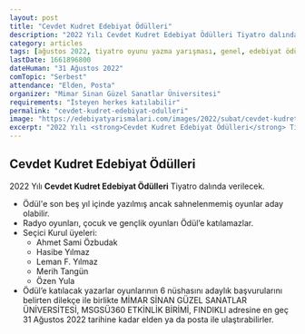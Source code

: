 ```yaml
---
layout: post
title: "Cevdet Kudret Edebiyat Ödülleri"
description: "2022 Yılı Cevdet Kudret Edebiyat Ödülleri Tiyatro dalında verilecek."
category: articles
tags: [ağustos 2022, tiyatro oyunu yazma yarışması, genel, edebiyat ödülleri]
lastDate: 1661896800
dateHuman: "31 Ağustos 2022"
comTopic: "Serbest"
attendance: "Elden, Posta"
organizer: "Mimar Sinan Güzel Sanatlar Üniversitesi"
requirements: "İsteyen herkes katılabilir"
permalink: "cevdet-kudret-edebiyat-odulleri"
image: "https://edebiyatyarismalari.com/images/2022/subat/cevdet-kudret-edebiyat-odulleri.jpg"
excerpt: "2022 Yılı <strong>Cevdet Kudret Edebiyat Ödülleri</strong> Tiyatro dalında verilecek."
---
```


## Cevdet Kudret Edebiyat Ödülleri
2022 Yılı **Cevdet Kudret Edebiyat Ödülleri** Tiyatro dalında verilecek.  

- Ödül'e son beş yıl içinde yazılmış ancak sahnelenmemiş oyunlar aday olabilir. 
- Radyo oyunları, çocuk ve gençlik oyunları Ödül’e katılamazlar.
- Seçici Kurul üyeleri: 
    - Ahmet Sami Özbudak
    - Hasibe Yılmaz
    - Leman F. Yılmaz
    - Merih Tangün
    - Özen Yula
- Ödül’e katılacak yazarlar oyunlarının 6 nüshasını adaylık başvurularını belirten dilekçe ile birlikte MİMAR SİNAN GÜZEL SANATLAR ÜNİVERSİTESİ, MSGSÜ360 ETKİNLİK BİRİMİ, FINDIKLI adresine en geç 31 Ağustos 2022 tarihine kadar elden ya da posta ile ulaştırabilirler.